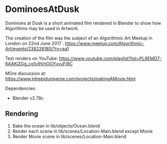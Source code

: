 # DominoesAtDusk
Dominoes at Dusk is a short animated film rendered in Blender to show how Algorithms may be used in Artwork.

The creation of the film was the subject of an Algorithmic Art Meetup in London on 22nd June 2017 :
https://www.meetup.com/Algorithmic-Art/events/238226180/?rv=ea1

Test renders on YouTube:
https://www.youtube.com/playlist?list=PL6EMD7-6AAKjZGg_cg1v9VnOGYuyuFj9C

MOre discussion at:
https://www.intrepiduniverse.com/projects/makingAMovie.html

Dependencies:
* Blender v2.78c

## Rendering

1. Bake the ocean in lib/objects/Ocean.blend
2. Render each scene in lib/scenes/Location-Main.blend except Movie
3. Render Movie scene in lib/scenes/Location-Main.blend

